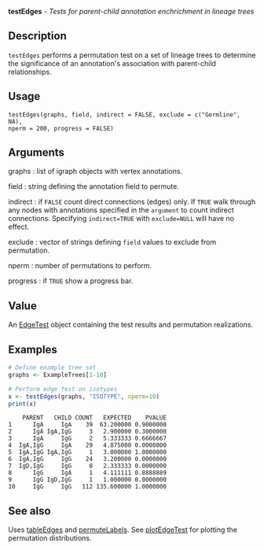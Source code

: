 **testEdges** - *Tests for parent-child annotation enchrichment in lineage trees*

Description
--------------------

`testEdges` performs a permutation test on a set of lineage trees to determine
the significance of an annotation's association with parent-child relationships.


Usage
--------------------
```
testEdges(graphs, field, indirect = FALSE, exclude = c("Germline", NA),
nperm = 200, progress = FALSE)
```

Arguments
-------------------

graphs
:   list of igraph objects with vertex annotations.

field
:   string defining the annotation field to permute.

indirect
:   if `FALSE` count direct connections (edges) only. If 
`TRUE` walk through any nodes with annotations specified in 
the `argument` to count indirect connections. Specifying
`indirect=TRUE` with `exclude=NULL` will have no effect.

exclude
:   vector of strings defining `field` values to exclude from 
permutation.

nperm
:   number of permutations to perform.

progress
:   if `TRUE` show a progress bar.




Value
-------------------

An [EdgeTest](EdgeTest-class.md) object containing the test results and permutation
realizations.



Examples
-------------------

```R
# Define example tree set
graphs <- ExampleTrees[1-10]

# Perform edge test on isotypes
x <- testEdges(graphs, "ISOTYPE", nperm=10)
print(x)
```


```
    PARENT   CHILD COUNT   EXPECTED    PVALUE
1      IgA     IgA    39  63.200000 0.9000000
2      IgA IgA,IgG     3   2.900000 0.3000000
3      IgA     IgG     2   5.333333 0.6666667
4  IgA,IgG     IgA    29   4.875000 0.0000000
5  IgA,IgG IgA,IgG     1   3.000000 1.0000000
6  IgA,IgG     IgG    24   3.200000 0.0000000
7  IgD,IgG     IgG     8   2.333333 0.0000000
8      IgG     IgA     1   4.111111 0.8888889
9      IgG IgD,IgG     1   1.000000 0.0000000
10     IgG     IgG   112 135.600000 1.0000000

```



See also
-------------------

Uses [tableEdges](tableEdges.md) and [permuteLabels](permuteLabels.md). 
See [plotEdgeTest](plotEdgeTest.md) for plotting the permutation distributions.



